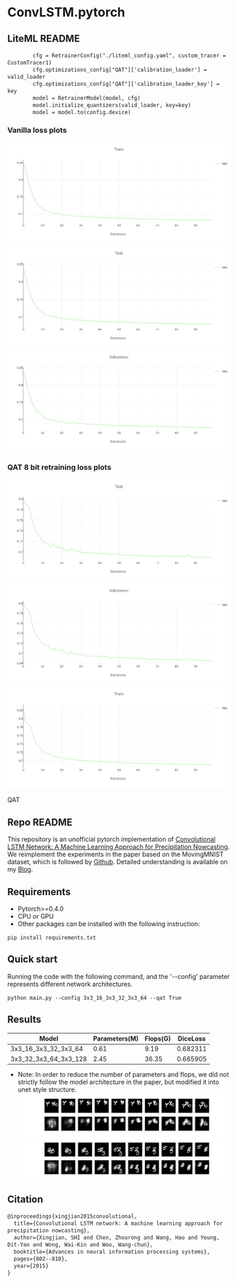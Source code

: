 # ConvLSTM.pytorch


## LiteML README

```
        cfg = RetrainerConfig("./liteml_config.yaml", custom_tracer = CustomTracer1)
        cfg.optimizations_config["QAT"]['calibration_loader'] = valid_loader
        cfg.optimizations_config["QAT"]['calibration_loader_key'] = key
        model = RetrainerModel(model, cfg)
        model.initialize_quantizers(valid_loader, key=key)
        model = model.to(config.device)
```
### Vanilla loss plots
![plot](./images/vanilla/test.png)
![plot](./images/vanilla/train.png)
![plot](./images/vanilla/validation.png)


### QAT 8 bit retraining loss plots

![plot](./images/qat/test.png)
![plot](./images/qat/train.png)
![plot](./images/qat/validation.png)

QAT


## Repo README

This repository is an unofficial pytorch implementation of 
[Convolutional LSTM Network: A Machine Learning Approach for Precipitation Nowcasting](https://arxiv.org/abs/1506.04214v1).
We reimplement the experiments in the paper based on the MovingMNIST dataset, which is followed by [Github](https://github.com/jhhuang96/ConvLSTM-PyTorch).
Detailed understanding is available on my [Blog](https://www.cnblogs.com/CZiFan/p/12630949.html).

## Requirements
- Pytorch>=0.4.0
- CPU or GPU
- Other packages can be installed with the following instruction:
```
pip install requirements.txt
```
  
## Quick start
Running the code with the following command, and the '--config' parameter represents different network architectures.
```
python main.py --config 3x3_16_3x3_32_3x3_64 --qat True
```

## Results
| Model | Parameters(M) | Flops(G) | DiceLoss |
|---|---|---|---|
| 3x3_16_3x3_32_3x3_64 | 0.61 | 9.19 | 0.682311 | 
| 3x3_32_3x3_64_3x3_128 | 2.45 | 36.35 | 0.665905 |
* Note: In order to reduce the number of parameters and flops, 
we did not strictly follow the model architecture in the paper, but modified it into unet style structure.
![result1](output/cache/099_00010.png)
![result2](output/cache/099_00030.png)
## Citation

```
@inproceedings{xingjian2015convolutional,
  title={Convolutional LSTM network: A machine learning approach for precipitation nowcasting},
  author={Xingjian, SHI and Chen, Zhourong and Wang, Hao and Yeung, Dit-Yan and Wong, Wai-Kin and Woo, Wang-chun},
  booktitle={Advances in neural information processing systems},
  pages={802--810},
  year={2015}
}
```
